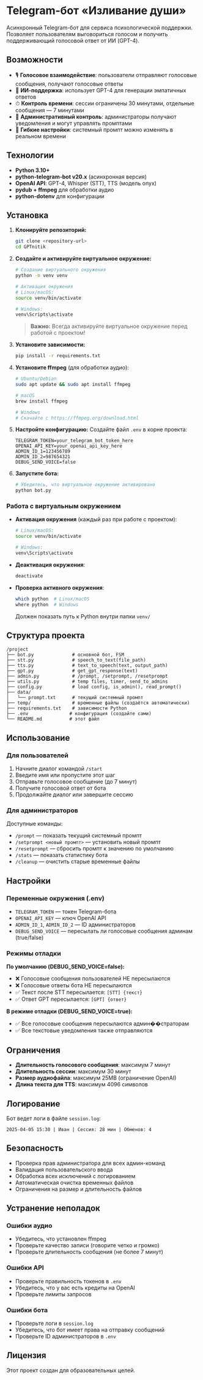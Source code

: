 # Telegram-бот «Изливание души»

Асинхронный Telegram-бот для сервиса психологической поддержки. Позволяет пользователям выговориться голосом и получить поддерживающий голосовой ответ от ИИ (GPT-4).

## Возможности

- 🎙 **Голосовое взаимодействие**: пользователи отправляют голосовые сообщения, получают голосовые ответы
- 🤖 **ИИ-поддержка**: использует GPT-4 для генерации эмпатичных ответов
- ⏱ **Контроль времени**: сессии ограничены 30 минутами, отдельные сообщения — 7 минутами
- 👥 **Административный контроль**: администраторы получают уведомления и могут управлять промптами
- 🔧 **Гибкие настройки**: системный промпт можно изменять в реальном времени

## Технологии

- **Python 3.10+**
- **python-telegram-bot v20.x** (асинхронная версия)
- **OpenAI API**: GPT-4, Whisper (STT), TTS (модель onyx)
- **pydub + ffmpeg** для обработки аудио
- **python-dotenv** для конфигурации

## Установка

1. **Клонируйте репозиторий:**
   ```bash
   git clone <repository-url>
   cd GPTnitik
   ```

2. **Создайте и активируйте виртуальное окружение:**
   ```bash
   # Создание виртуального окружения
   python -m venv venv
   
   # Активация окружения
   # Linux/macOS:
   source venv/bin/activate
   
   # Windows:
   venv\Scripts\activate
   ```
   
   > **Важно:** Всегда активируйте виртуальное окружение перед работой с проектом!

3. **Установите зависимости:**
   ```bash
   pip install -r requirements.txt
   ```

4. **Установите ffmpeg** (для обработки аудио):
   ```bash
   # Ubuntu/Debian
   sudo apt update && sudo apt install ffmpeg
   
   # macOS
   brew install ffmpeg
   
   # Windows
   # Скачайте с https://ffmpeg.org/download.html
   ```

5. **Настройте конфигурацию:**
   Создайте файл `.env` в корне проекта:
   ```env
   TELEGRAM_TOKEN=your_telegram_bot_token_here
   OPENAI_API_KEY=your_openai_api_key_here
   ADMIN_ID_1=123456789
   ADMIN_ID_2=987654321
   DEBUG_SEND_VOICE=false
   ```

6. **Запустите бота:**
   ```bash
   # Убедитесь, что виртуальное окружение активировано
   python bot.py
   ```

### Работа с виртуальным окружением

- **Активация окружения** (каждый раз при работе с проектом):
  ```bash
  # Linux/macOS:
  source venv/bin/activate
  
  # Windows:
  venv\Scripts\activate
  ```

- **Деактивация окружения**:
  ```bash
  deactivate
  ```

- **Проверка активного окружения**:
  ```bash
  which python  # Linux/macOS
  where python  # Windows
  ```
  Должен показать путь к Python внутри папки `venv/`

## Структура проекта

```
/project
├── bot.py              # основной бот, FSM
├── stt.py              # speech_to_text(file_path)
├── tts.py              # text_to_speech(text, output_path)
├── gpt.py              # get_gpt_response(text)
├── admin.py            # /prompt, /setprompt, /resetprompt
├── utils.py            # temp files, timer, send_to_admins
├── config.py           # load config, is_admin(), read_prompt()
├── data/
│   └── prompt.txt      # текущий системный промпт
├── temp/               # временные файлы (создаётся автоматически)
├── requirements.txt    # зависимости Python
├── .env               # конфигурация (создайте сами)
└── README.md          # этот файл
```

## Использование

### Для пользователей

1. Начните диалог командой `/start`
2. Введите имя или пропустите этот шаг
3. Отправьте голосовое сообщение (до 7 минут)
4. Получите голосовой ответ от бота
5. Продолжайте диалог или завершите сессию

### Для администраторов

Доступные команды:
- `/prompt` — показать текущий системный промпт
- `/setprompt <новый промпт>` — установить новый промпт
- `/resetprompt` — сбросить промпт к значению по умолчанию
- `/stats` — показать статистику бота
- `/cleanup` — очистить старые временные файлы

## Настройки

### Переменные окружения (.env)

- `TELEGRAM_TOKEN` — токен Telegram-бота
- `OPENAI_API_KEY` — ключ OpenAI API
- `ADMIN_ID_1`, `ADMIN_ID_2` — ID администраторов
- `DEBUG_SEND_VOICE` — пересылать ли голосовые сообщения админам (true/false)

### Режимы отладки

**По умолчанию (DEBUG_SEND_VOICE=false):**
- ❌ Голосовые сообщения пользователей НЕ пересылаются
- ❌ Голосовые ответы бота НЕ пересылаются
- ✅ Текст после STT пересылается: `[STT] {текст}`
- ✅ Ответ GPT пересылается: `[GPT] {ответ}`

**В режиме отладки (DEBUG_SEND_VOICE=true):**
- ✅ Все голосовые сообщения пересылаются админ��страторам
- ✅ Все текстовые уведомления также отправляются

## Ограничения

- **Длительность голосового сообщения**: максимум 7 минут
- **Длительность сессии**: максимум 30 минут
- **Размер аудиофайла**: максимум 25MB (ограничение OpenAI)
- **Длина текста для TTS**: максимум 4096 символов

## Логирование

Бот ведет логи в файле `session.log`:
```
2025-04-05 15:30 | Иван | Сессия: 28 мин | Обменов: 4
```

## Безопасность

- Проверка прав администратора для всех админ-команд
- Валидация пользовательского ввода
- Обработка всех исключений с логированием
- Автоматическая очистка временных файлов
- Ограничения на размер и длительность файлов

## Устранение неполадок

### Ошибки аудио
- Убедитесь, что установлен ffmpeg
- Проверьте качество записи (говорите четко и громко)
- Проверьте длительность сообщения (не более 7 минут)

### Ошибки API
- Проверьте правильность токенов в `.env`
- Убедитесь, что у вас есть кредиты на OpenAI
- Проверьте лимиты запросов

### Ошибки бота
- Проверьте логи в `session.log`
- Убедитесь, что бот имеет права на отправку сообщений
- Проверьте ID администраторов в `.env`

## Лицензия

Этот проект создан для образовательных целей.